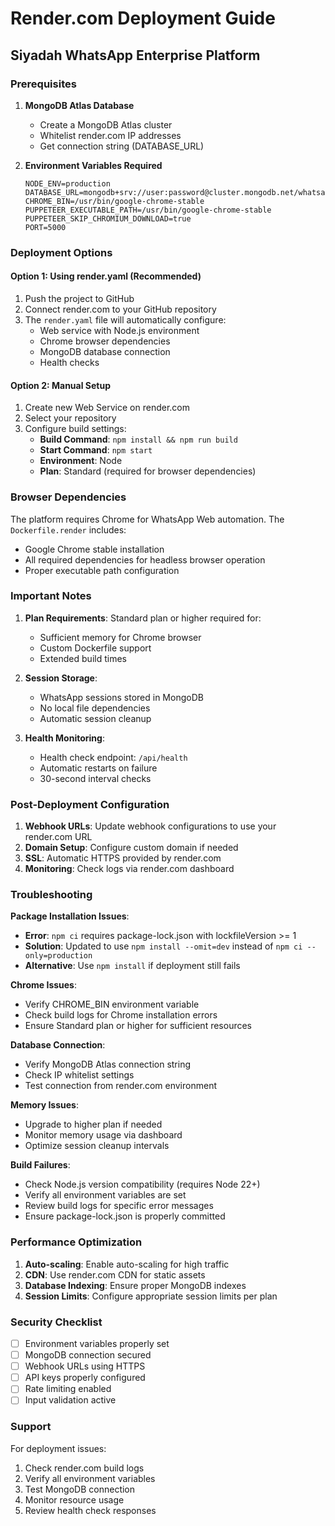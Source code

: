 # Render.com Deployment Guide
## Siyadah WhatsApp Enterprise Platform

### Prerequisites

1. **MongoDB Atlas Database**
   - Create a MongoDB Atlas cluster
   - Whitelist render.com IP addresses
   - Get connection string (DATABASE_URL)

2. **Environment Variables Required**
   ```
   NODE_ENV=production
   DATABASE_URL=mongodb+srv://user:password@cluster.mongodb.net/whatsapp_saas
   CHROME_BIN=/usr/bin/google-chrome-stable
   PUPPETEER_EXECUTABLE_PATH=/usr/bin/google-chrome-stable
   PUPPETEER_SKIP_CHROMIUM_DOWNLOAD=true
   PORT=5000
   ```

### Deployment Options

#### Option 1: Using render.yaml (Recommended)
1. Push the project to GitHub
2. Connect render.com to your GitHub repository  
3. The `render.yaml` file will automatically configure:
   - Web service with Node.js environment
   - Chrome browser dependencies
   - MongoDB database connection
   - Health checks

#### Option 2: Manual Setup
1. Create new Web Service on render.com
2. Select your repository
3. Configure build settings:
   - **Build Command**: `npm install && npm run build`
   - **Start Command**: `npm start`
   - **Environment**: Node
   - **Plan**: Standard (required for browser dependencies)

### Browser Dependencies

The platform requires Chrome for WhatsApp Web automation. The `Dockerfile.render` includes:
- Google Chrome stable installation
- All required dependencies for headless browser operation
- Proper executable path configuration

### Important Notes

1. **Plan Requirements**: Standard plan or higher required for:
   - Sufficient memory for Chrome browser
   - Custom Dockerfile support
   - Extended build times

2. **Session Storage**: 
   - WhatsApp sessions stored in MongoDB
   - No local file dependencies
   - Automatic session cleanup

3. **Health Monitoring**:
   - Health check endpoint: `/api/health`
   - Automatic restarts on failure
   - 30-second interval checks

### Post-Deployment Configuration

1. **Webhook URLs**: Update webhook configurations to use your render.com URL
2. **Domain Setup**: Configure custom domain if needed
3. **SSL**: Automatic HTTPS provided by render.com
4. **Monitoring**: Check logs via render.com dashboard

### Troubleshooting

**Package Installation Issues**:
- **Error**: `npm ci` requires package-lock.json with lockfileVersion >= 1
- **Solution**: Updated to use `npm install --omit=dev` instead of `npm ci --only=production`
- **Alternative**: Use `npm install` if deployment still fails

**Chrome Issues**:
- Verify CHROME_BIN environment variable
- Check build logs for Chrome installation errors
- Ensure Standard plan or higher for sufficient resources

**Database Connection**:
- Verify MongoDB Atlas connection string
- Check IP whitelist settings
- Test connection from render.com environment

**Memory Issues**:
- Upgrade to higher plan if needed
- Monitor memory usage via dashboard
- Optimize session cleanup intervals

**Build Failures**:
- Check Node.js version compatibility (requires Node 22+)
- Verify all environment variables are set
- Review build logs for specific error messages
- Ensure package-lock.json is properly committed

### Performance Optimization

1. **Auto-scaling**: Enable auto-scaling for high traffic
2. **CDN**: Use render.com CDN for static assets
3. **Database Indexing**: Ensure proper MongoDB indexes
4. **Session Limits**: Configure appropriate session limits per plan

### Security Checklist

- [ ] Environment variables properly set
- [ ] MongoDB connection secured
- [ ] Webhook URLs using HTTPS
- [ ] API keys properly configured
- [ ] Rate limiting enabled
- [ ] Input validation active

### Support

For deployment issues:
1. Check render.com build logs
2. Verify all environment variables
3. Test MongoDB connection
4. Monitor resource usage
5. Review health check responses
